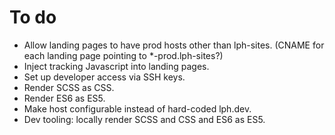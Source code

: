 To do
=====

* Allow landing pages to have prod hosts other than lph-sites. (CNAME for each landing page pointing to *-prod.lph-sites?)
* Inject tracking Javascript into landing pages.
* Set up developer access via SSH keys.
* Render SCSS as CSS.
* Render ES6 as ES5.
* Make host configurable instead of hard-coded lph.dev.
* Dev tooling: locally render SCSS and CSS and ES6 as ES5.
